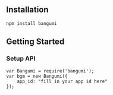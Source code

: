 Installation
-----------------------
	npm install bangumi


Getting Started
-----------------------

### Setup API
	var Bangumi = require('bangumi');
	var bgm = new Bangumi({
        app_id: "fill in your app id here"
	});




